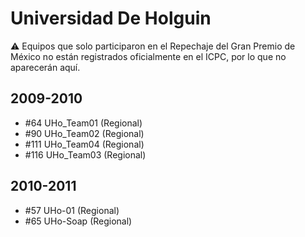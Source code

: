 # Universidad De Holguin

:warning: Equipos que solo participaron en el Repechaje del Gran Premio de México no están registrados oficialmente en el ICPC, por lo que no aparecerán aquí.

## 2009-2010

- #64 UHo_Team01 (Regional)
- #90 UHo_Team02 (Regional)
- #111 UHo_Team04 (Regional)
- #116 UHo_Team03 (Regional)

## 2010-2011

- #57 UHo-01 (Regional)
- #65 UHo-Soap (Regional)


